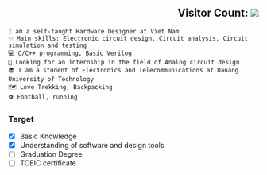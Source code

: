 <h2 align="right">Visitor Count:

<img src="https://readme-typing-svg.herokuapp.com/?font=Righteous&size=35&center=true&vCenter=true&width=1000&height=70&duration=3000&lines=Hi+There!+👋;+I'm+Ba+Thanh!;" />
</h2>

```
I am a self-taught Hardware Designer at Viet Nam
✨ Main skills: Electronic circuit design, Circuit analysis, Circuit simulation and testing
💻 C/C++ programming, Basic Verilog
📝 Looking for an internship in the field of Analog circuit design
📚 I am a student of Electronics and Telecommunications at Danang University of Technology
🗺 Love Trekking, Backpacking
️⚽ Football, running
```
### Target
- [x] Basic Knowledge
- [x] Understanding of software and design tools
- [ ] Graduation Degree
- [ ] TOEIC certificate
